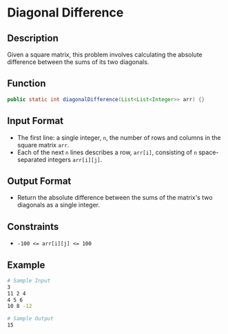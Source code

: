 # Diagonal Difference

## Description

Given a square matrix, this problem involves calculating the absolute difference between the sums of its two diagonals.

## Function

```java
public static int diagonalDifference(List<List<Integer>> arr) {}
```

## Input Format

- The first line: a single integer, `n`, the number of rows and columns in the square matrix `arr`.
- Each of the next `n` lines describes a row, `arr[i]`, consisting of `n` space-separated integers `arr[i][j]`.

## Output Format

- Return the absolute difference between the sums of the matrix's two diagonals as a single integer.

## Constraints

- `-100 <= arr[i][j] <= 100`

## Example

```bash
# Sample Input
3
11 2 4
4 5 6
10 8 -12

# Sample Output
15
```
